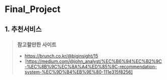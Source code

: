 # Final_Project

## 1. 추천서비스

> ### 참고할만한 사이트
>
> - https://brunch.co.kr/@biginsight/15
> - [https://medium.com/@john_analyst/%EC%B6%94%EC%B2%9C-%EC%8B%9C%EC%8A%A4%ED%85%9C-recommendation-system-%EC%9D%B4%EB%9E%80-111e315f8256]
